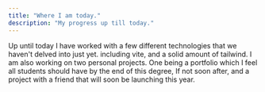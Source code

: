 ```yaml
---
title: "Where I am today."
description: "My progress up till today."
---
```


Up until today I have worked with a few different technologies that we haven't delved into just yet. including vite, and a solid amount of tailwind. I am also working on two personal projects. One being a portfolio which I feel all students should have by the end of this degree, If not soon after, and a project with a friend that will soon be launching this year.
